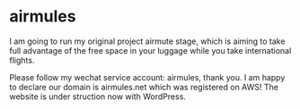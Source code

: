 # airmules
I am going to run my original project airmute stage, which is aiming to take full advantage of the free space in your luggage while you take international flights.

Please follow my wechat service account: airmules, thank you.
I am happy to declare our domain is airmules.net which was registered on AWS!
The website is under struction now with WordPress.
